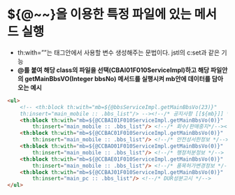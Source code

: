 # ${@~~}을 이용한 특정 파일에 있는 메서드 실행

- th:with=””는 태그안에서 사용할 변수 생성해주는 문법이다. jstl의 c:set과 같은 기능
- **@를 붙여 해당 class의 파일을 선택(CBAI01F010ServiceImpl)하고 해당 파일안의 getMainBbsVO(Integer bbsNo) 메서드를 실행시켜 mb안에 데이터를 담아오는 예시**

```html
<ul>
	<!-- <th:block th:with="mb=${@bbsServiceImpl.getMainBbsVo(23)}"
	th:insert="main_mobile :: .bbs_list"/> --><!--/* 공지사항 [[${mb}]] */--><!-- , active=${not @viewUtil.isMobile()} -->
	<th:block th:with="mb=${@CCBAI01F010ServiceImpl.getMainBbsVo(0)}"
		th:insert="main_mobile :: .bbs_list"/> <!--/* 회수/판매중지*/--><!-- , active=${not @viewUtil.isMobile()} -->
	<th:block th:with="mb=${@CCBAC01F010ServiceImpl.getMainBbsVo(0)}"
		th:insert="main_mobile :: .bbs_list"/> <!--/* 안전성서한정보 */-->
	<th:block th:with="mb=${@CCBAO01F010ServiceImpl.getMainBbsVo(0)}"
		th:insert="main_mobile :: .bbs_list"/> <!--/* 행정처분정보 */-->
	<th:block th:with="mb=${@CCBAE01F010ServiceImpl.getMainBbsVo(0)}"
		th:insert="main_mobile :: .bbs_list"/> <!--/* 품목허가변경정보 */-->
	<th:block th:with="mb=${@CCBAJ01F010ServiceImpl.getMainBbsVo(0)}"
		th:insert="main_pc :: .bbs_list"/> <!--/* DUR성분고시 */-->
</ul>
```